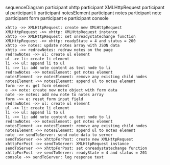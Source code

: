 sequenceDiagram
    participant xhttp
    participant XMLHttpRequest
    participant ul
    participant li
    participant notesElement
    participant notes
    participant note
    participant form
    participant e
    participant console

    xhttp ->> XMLHttpRequest: create new XMLHttpRequest
    XMLHttpRequest ->> xhttp: XMLHttpRequest instance
    xhttp ->> XMLHttpRequest: set onreadystatechange function
    XMLHttpRequest ->> xhttp: readyState = 4 and status = 200
    xhttp ->> notes: update notes array with JSON data
    xhttp ->> redrawNotes: redraw notes on the page
    redrawNotes ->> ul: create ul element
    ul ->> li: create li element
    li ->> ul: append li to ul
    li ->> li: add note content as text node to li
    redrawNotes ->> notesElement: get notes element
    notesElement ->> notesElement: remove any existing child nodes
    notesElement ->> notesElement: append ul to notes element
    form ->> e: get form element
    e ->> note: create new note object with form data
    note ->> notes: add new note to notes array
    form ->> e: reset form input field
    redrawNotes ->> ul: create ul element
    ul ->> li: create li element
    li ->> ul: append li to ul
    li ->> li: add note content as text node to li
    redrawNotes ->> notesElement: get notes element
    notesElement ->> notesElement: remove any existing child nodes
    notesElement ->> notesElement: append ul to notes element
    note ->> sendToServer: send note data to server
    sendToServer ->> xhttpForPost: create new XMLHttpRequest
    xhttpForPost ->> sendToServer: XMLHttpRequest instance
    sendToServer ->> xhttpForPost: set onreadystatechange function
    xhttpForPost ->> sendToServer: readyState = 4 and status = 201
    console ->> sendToServer: log response text
